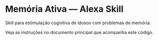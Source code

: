 # Memória Ativa — Alexa Skill

Skill para estimulação cognitiva de idosos com problemas de memória.

Veja as instruções no documento principal que acompanha este código.
